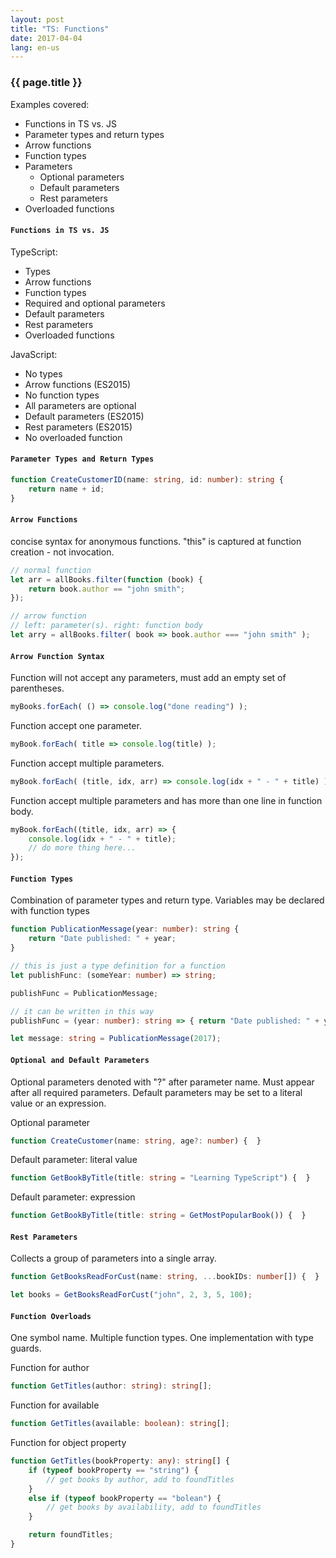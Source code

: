 ```yaml
---
layout: post
title: "TS: Functions"
date: 2017-04-04
lang: en-us
---
```


### {{ page.title }}

Examples covered:
- Functions in TS vs. JS
- Parameter types and return types
- Arrow functions
- Function types
- Parameters
    - Optional parameters
    - Default parameters
    - Rest parameters
- Overloaded functions

#### `Functions in TS vs. JS`

TypeScript:
- Types
- Arrow functions
- Function types
- Required and optional parameters
- Default parameters
- Rest parameters
- Overloaded functions

JavaScript:
- No types
- Arrow functions (ES2015)
- No function types
- All parameters are optional
- Default parameters (ES2015)
- Rest parameters (ES2015)
- No overloaded function

#### `Parameter Types and Return Types`

```typescript
function CreateCustomerID(name: string, id: number): string {
    return name + id;
}
```

#### `Arrow Functions`
concise syntax for anonymous functions. "this" is captured at function creation - not invocation. 

```typescript
// normal function
let arr = allBooks.filter(function (book) {
    return book.author == "john smith";
});

// arrow function
// left: parameter(s). right: function body
let arry = allBooks.filter( book => book.author === "john smith" );
```

#### `Arrow Function Syntax`

Function will not accept any parameters, must add an empty set of parentheses.
```typescript
myBooks.forEach( () => console.log("done reading") );
```

Function accept one parameter.
```typescript
myBook.forEach( title => console.log(title) );
```

Function accept multiple parameters.
```typescript
myBook.forEach( (title, idx, arr) => console.log(idx + " - " + title) );
```

Function accept multiple parameters and has more than one line in function body.
```typescript
myBook.forEach((title, idx, arr) => {
    console.log(idx + " - " + title);
    // do more thing here...
});
```
#### `Function Types`

Combination of parameter types and return type. Variables may be declared with function types

```typescript
function PublicationMessage(year: number): string {
    return "Date published: " + year;
}

// this is just a type definition for a function
let publishFunc: (someYear: number) => string;

publishFunc = PublicationMessage;

// it can be written in this way
publishFunc = (year: number): string => { return "Date published: " + year };

let message: string = PublicationMessage(2017);
```

#### `Optional and Default Parameters`

Optional parameters denoted with "?" after parameter name. Must appear after all required parameters. Default parameters may be set to a literal value or an expression.

Optional parameter
```typescript
function CreateCustomer(name: string, age?: number) {  }
```

Default parameter: literal value
```typescript
function GetBookByTitle(title: string = "Learning TypeScript") {  }
```

Default parameter: expression
```typescript
function GetBookByTitle(title: string = GetMostPopularBook()) {  }
```

#### `Rest Parameters`

Collects a group of parameters into a single array.

```typescript
function GetBooksReadForCust(name: string, ...bookIDs: number[]) {  }

let books = GetBooksReadForCust("john", 2, 3, 5, 100);
```

#### `Function Overloads`

One symbol name. Multiple function types. One implementation with type guards.

Function for author
```typescript
function GetTitles(author: string): string[];
```

Function for available
```typescript
function GetTitles(available: boolean): string[];
```

Function for object property
```typescript
function GetTitles(bookProperty: any): string[] {
    if (typeof bookProperty == "string") {
        // get books by author, add to foundTitles
    }
    else if (typeof bookProperty == "bolean") {
        // get books by availability, add to foundTitles
    }

    return foundTitles;
}
```
